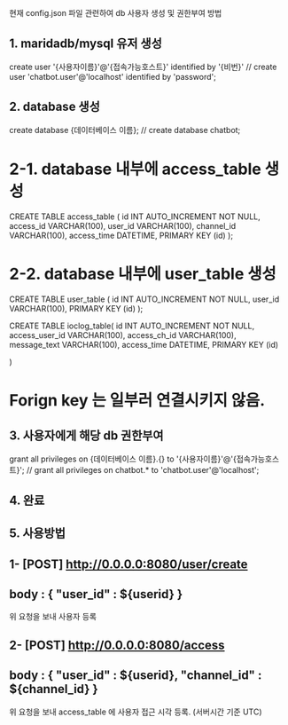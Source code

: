 
현재 config.json 파일 관련하여
db 사용자 생성 및 권한부여 방법
## 1. maridadb/mysql 유저 생성
create user '{사용자이름}'@'{접속가능호스트}' identified by '{비번}'
// create user 'chatbot.user'@'localhost' identified by 'password';

## 2. database 생성
create database {데이터베이스 이름};
// create database chatbot;

# 2-1. database 내부에 access_table 생성
CREATE TABLE access_table (
    id INT AUTO_INCREMENT NOT NULL, 
    access_id VARCHAR(100), 
    user_id VARCHAR(100), 
    channel_id VARCHAR(100), 
    access_time DATETIME, 
    PRIMARY KEY (id)
);
# 2-2. database 내부에 user_table 생성
CREATE TABLE user_table (
    id INT AUTO_INCREMENT NOT NULL, 
    user_id VARCHAR(100), 
    PRIMARY KEY (id)
);
   
CREATE TABLE ioclog_table(
    id INT AUTO_INCREMENT NOT NULL,
    access_user_id VARCHAR(100),
    access_ch_id VARCHAR(100),
    message_text VARCHAR(100),
    access_time DATETIME,
    PRIMARY KEY (id)
    

)
# Forign key 는 일부러 연결시키지 않음.

## 3. 사용자에게 해당 db 권한부여
grant all privileges on {데이터베이스 이름}.{} to '{사용자이름}'@'{접속가능호스트}';
// grant all privileges on chatbot.* to 'chatbot.user'@'localhost';



## 4. 완료

## 5. 사용방법
## 1- [POST] http://0.0.0.0:8080/user/create 
## body : { "user_id" : ${userid} } 
위 요청을 보내 사용자 등록


## 2- [POST] http://0.0.0.0:8080/access
## body : { "user_id" : ${userid}, "channel_id" : ${channel_id} } 
위 요청을 보내 access_table 에 사용자 접근 시각 등록. (서버시간 기준 UTC)

